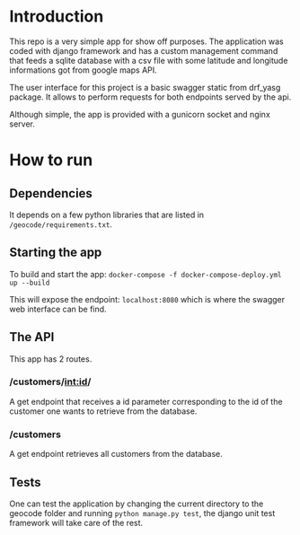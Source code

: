 # Introduction 

This repo is a very simple app for show off purposes. The application was coded with django framework and has a custom management command that feeds a sqlite database with a csv file with some latitude and longitude informations got from google maps API.

The user interface for this project is a basic swagger static from drf_yasg package. It allows to perform requests for both endpoints served by the api.

Although simple, the app is provided with a gunicorn socket and nginx server.

# How to run

## Dependencies

It depends on a few python libraries that are listed in ``` /geocode/requirements.txt```.


## Starting the app

To build and start the app:
``` docker-compose -f docker-compose-deploy.yml up --build ```

This will expose the endpoint: ``` localhost:8080 ``` which is where the swagger web interface can be find.


## The API

This app has 2 routes. 

### /customers/<int:id>/
A get endpoint that receives a id parameter corresponding to the id of the customer one wants to retrieve from the database.

### /customers
A get endpoint retrieves all customers from the database.


## Tests

One can test the application by changing the current directory to the geocode folder and running ``` python manage.py test ```, the django unit test framework will take care of the rest.

